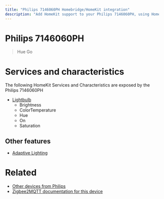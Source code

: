 ```yaml
---
title: "Philips 7146060PH Homebridge/HomeKit integration"
description: "Add HomeKit support to your Philips 7146060PH, using Homebridge, Zigbee2MQTT and homebridge-z2m."
---
```

<!---
This file has been GENERATED using src/docgen/docgen.ts
DO NOT EDIT THIS FILE MANUALLY!
-->
# Philips 7146060PH
> Hue Go


# Services and characteristics
The following HomeKit Services and Characteristics are exposed by
the Philips 7146060PH

* [Lightbulb](../../light.md)
  * Brightness
  * ColorTemperature
  * Hue
  * On
  * Saturation


## Other features
* [Adaptive Lighting](../../light.md)


# Related
* [Other devices from Philips](../index.md#philips)
* [Zigbee2MQTT documentation for this device](https://www.zigbee2mqtt.io/devices/7146060PH.html)
